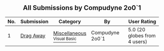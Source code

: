 ﻿<div align="center">

## All Submissions by Compudyne 2o0\`1

</div>

No.  | Submission | Category | By   | User Rating
---- | ---------- | -------- | ---- | -----------
1 | [Drag Away<br />](https://github.com/Planet-Source-Code/compudyne-2o0-1-drag-away__1-29261) | [Miscellaneous<br /><sup>Visual Basic</sup>](../ByCategory/miscellaneous__1-1.md) | Compudyne 2o0\`1 | 5.0 (20 globes from 4 users)
